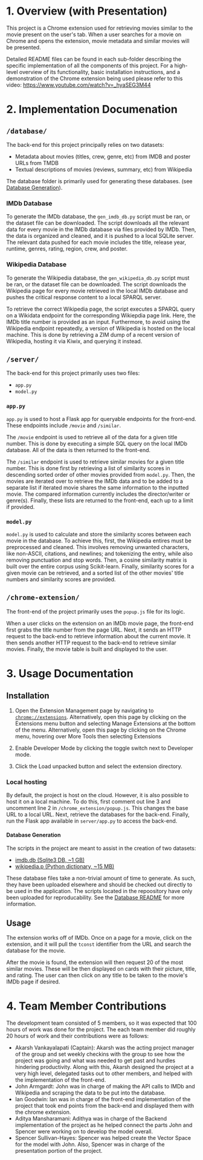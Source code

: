 # 1. Overview (with Presentation)
This project is a Chrome extension used for retrieving movies similar to the movie present on the user's tab. When a user searches for a movie on Chrome and opens the extension, movie metadata and similar movies will be presented. 

Detailed README files can be found in each sub-folder describing the specific implementation of all the components of this project. For a high-level overview of its functionality, basic installation instructions, and a demonstration of the Chrome extension being used please refer to this video: https://www.youtube.com/watch?v=_hyaSEG3M44

# 2. Implementation Documenation
## `/database/`
The back-end for this project principally relies on two datasets:

* Metadata about movies (titles, crew, genre, etc) from IMDB and poster URLs from TMDB
* Textual descriptions of movies (reviews, summary, etc) from Wikipedia

The database folder is primarily used for generating these databases. (see [Database Generation](#database-generation)).
### IMDb Database
 To generate the IMDb database, the `gen_imdb_db.py` script must be ran, or the dataset file can be downloaded. The script downloads all the relevant data for every movie in the IMDb database via files provided by IMDb. Then, the data is organized and cleaned, and it is pushed to a local SQLite server. The relevant data pushed for each movie includes the title, release year, runtime, genres, rating, region, crew, and poster. 
### Wikipedia Database
 To generate the Wikipedia database, the `gen_wikipedia_db.py` script must be ran, or the dataset file can be downloaded. The script downloads the Wikipedia page for every movie retrieved in the local IMDb database and pushes the critical response content to a local SPARQL server. 
 
 To retrieve the correct Wikipedia page, the script executes a SPARQL query on a Wikidata endpoint for the corresponding Wikiepdia page link. Here, the IMDb title number is provided as an input. Furthermore, to avoid using the Wikipedia endpoint repeatedly, a version of Wikipedia is hosted on the local machine. This is done by retrieving a ZIM dump of a recent version of Wikipedia, hosting it via Kiwix, and querying it instead.


## `/server/`
The back-end for this project primarily uses two files:
* `app.py`
* `model.py`
### `app.py`
`app.py` is used to host a Flask app for queryable endpoints for the front-end. These endpoints include `/movie` and `/similar`. 

The `/movie` endpoint is used to retrieve all of the data for a given title number. This is done by executing a simple SQL query on the local IMDb database. All of the data is then returned to the front-end.

The `/similar` endpoint is used to retrieve similar movies for a given title number. This is done first by retrieving a list of similarity scores in descending sorted order of other movies provided from `model.py`. Then, the movies are iterated over to retrieve the IMDb data and to be added to a separate list if iterated movie shares the same information to the inputted movie. The compared information currently includes the director/writer or genre(s). Finally, these lists are returned to the front-end, each up to a limit if provided.

### `model.py`
`model.py` is used to calculate and store the similarity scores between each movie in the database. To achieve this, first, the Wikipedia entires must be preprocessed and cleaned. This involves removing unwanted characters, like non-ASCII, citations, and newlines; and tokenizing the entry, while also removing punctuation and stop words. Then, a cosine similarity matrix is built over the entire corpus using Scikit-learn. Finally, similarity scores for a given movie can be retrieved, and a sorted list of the other movies' title numbers and similarity scores are provided.

## `/chrome-extension/`
The front-end of the project primarily uses the `popup.js` file for its logic. 

When a user clicks on the extension on an IMDb movie page, the front-end first grabs the title number from the page URL. Next, it sends an HTTP request to the back-end to retrieve information about the current movie. It then sends another HTTP request to the back-end to retrieve similar movies. Finally, the movie table is built and displayed to the user.

# 3. Usage Documentation

## Installation
1. Open the Extension Management page by navigating to [`chrome://extensions`](chrome://extensions).
    Alternatively, open this page by clicking on the Extensions menu button and selecting Manage Extensions at the bottom of the menu.
    Alternatively, open this page by clicking on the Chrome menu, hovering over More Tools then selecting Extensions

2. Enable Developer Mode by clicking the toggle switch next to Developer mode.

3. Click the Load unpacked button and select the extension directory.
### Local hosting
By default, the project is host on the cloud. However, it is also possible to host it on a local machine. To do this, first comment out line 3 and uncomment line 2 in `/chrome_extension/popup.js`. This changes the base URL to a local URL. Next, retrieve the databases for the back-end. Finally, run the Flask app available in `server/app.py` to access the back-end. 
#### Database Generation
The scripts in the project are meant to assist in the creation of two datasets:

* [imdb.db (Sqlite3 DB, ~1 GB)](https://drive.google.com/file/d/1jlYawRw3HDthGsxZNQYrWliYEGztTVCQ/view?usp=sharing)
* [wikipedia.p (Python dictionary, ~15 MB)](https://drive.google.com/file/d/1LDV9-5GKlacbMOxiZ613_69EL4G7aQXS/view?usp=sharing)

These database files take a non-trivial amount of time to generate. As such, they have been uploaded elsewhere and should be checked out directly to be used in the application. The scripts located in the repoository have only been uploaded for reproducability. See the [Database README](https://github.com/VAkarsh20/CS410CourseProject/blob/main/database/README.md) for more information.
## Usage
The extension works off of IMDb. Once on a page for a movie, click on the extension, and it will pull the `tconst` identifier from the URL and search the database for the movie.

After the movie is found, the extension will then request 20 of the most similar movies. These will be then displayed on cards with
their picture, title, and rating. The user can then click on any title to be taken to the movie's IMDb page if desired.

# 4. Team Member Contributions
The development team consisted of 5 members, so it was expected that 100 hours of work was done for the project. The each team member did roughly 20 hours of work and their contributions were as follows:
* Akarsh Vankayalapati (Captain): Akarsh was the acting project manager of the group and set weekly checkins with the group to see how the project was going and what was needed to get past and hurdles hindering productivity. Along with this, Akarsh designed the project at a very high level, delegated tasks out to other members, and helped with the implementation of the front-end.
* John Armgardt: John was in charge of making the API calls to IMDb and Wikipedia and scraping the data to be put into the database.
* Ian Goodwin: Ian was in charge of the front-end implementation of the project that took end points from the back-end and displayed them with the chrome extension.
* Aditya Mansharamani: Adithya was in charge of the Backend implementation of the project as he helped connect the parts John and Spencer were working on to develop the model overall. 
* Spencer Sullivan-Hayes: Spencer was helped create the Vector Space for the model with John. Also, Spencer was in charge of the presentation portion of the project.
